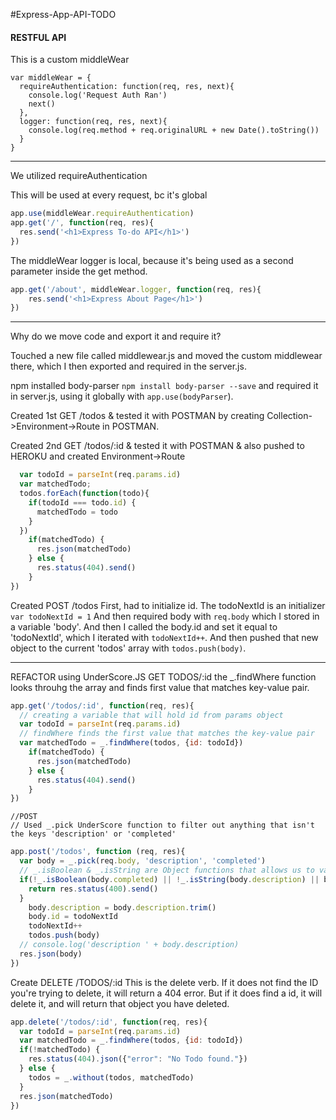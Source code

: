 #Express-App-API-TODO
#### RESTFUL API

 This is a custom middleWear 

```
var middleWear = {
  requireAuthentication: function(req, res, next){
    console.log('Request Auth Ran')
    next()
  },
  logger: function(req, res, next){
    console.log(req.method + req.originalURL + new Date().toString())
  }
}
```
************************************************

 We utilized requireAuthentication

 This will be used at every request, bc it's global

```javascript
app.use(middleWear.requireAuthentication)
app.get('/', function(req, res){
  res.send('<h1>Express To-do API</h1>')
})
```

 The middleWear logger is local, because it's being used as a second parameter inside the get method.
```javascript
app.get('/about', middleWear.logger, function(req, res){
    res.send('<h1>Express About Page</h1>')
})
```

************************************************
 Why do we move code and export it and require it?

 Touched a new file called middlewear.js and moved the custom middlewear there, which I then exported and required in the server.js.

 npm installed body-parser `npm install body-parser --save` and required it in server.js, using it globally with `app.use(bodyParser`).

 Created 1st GET /todos & tested it with POSTMAN by creating Collection->Environment->Route in POSTMAN.

 Created 2nd GET /todos/:id & tested it with POSTMAN & also pushed to HEROKU and created Environment->Route

```javascript
  var todoId = parseInt(req.params.id)
  var matchedTodo;
  todos.forEach(function(todo){
    if(todoId === todo.id) {
      matchedTodo = todo
    }
  })
    if(matchedTodo) {
      res.json(matchedTodo)
    } else {
      res.status(404).send()
    }
})
```

 Created POST /todos
First, had to initialize id. The todoNextId is an initializer
`var todoNextId = 1`
And then required body with `req.body` which I stored in a variable 'body'.
And then I called the body.id and set it equal to 'todoNextId', which I iterated with `todoNextId++`. And then pushed that new object to the current 'todos' array with `todos.push(body)`.


************************************************
 REFACTOR using UnderScore.JS
    GET TODOS/:id
     the _.findWhere function looks throuhg the array and finds first value that matches key-value pair.
```javascript
app.get('/todos/:id', function(req, res){
  // creating a variable that will hold id from params object
  var todoId = parseInt(req.params.id)
  // findWhere finds the first value that matches the key-value pair
  var matchedTodo = _.findWhere(todos, {id: todoId})
    if(matchedTodo) {
      res.json(matchedTodo)
    } else {
      res.status(404).send()
    }
})
```

    //POST
    // Used _.pick UnderScore function to filter out anything that isn't the keys 'description' or 'completed'

 ```javascript
 app.post('/todos', function (req, res){
   var body = _.pick(req.body, 'description', 'completed')
   // _.isBoolean & _.isString are Object functions that allows us to validate. We have the body object through body-parser.
   if(!_.isBoolean(body.completed) || !_.isString(body.description) || body.description.trim().length === 0){
     return res.status(400).send()
   }
     body.description = body.description.trim()
     body.id = todoNextId
     todoNextId++
     todos.push(body)
   // console.log('description ' + body.description)
   res.json(body)
 })
 ```

Create DELETE /TODOS/:id
This is the delete verb. If it does not find the ID you're trying to delete, it will return a 404 error. But if it does find a id, it will delete it, and will return that object you have deleted.

```javascript
app.delete('/todos/:id', function(req, res){
  var todoId = parseInt(req.params.id)
  var matchedTodo = _.findWhere(todos, {id: todoId})
  if(!matchedTodo) {
    res.status(404).json({"error": "No Todo found."})
  } else {
    todos = _.without(todos, matchedTodo)
  }
  res.json(matchedTodo)
})
```



















